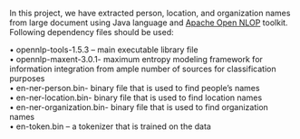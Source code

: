 In this project, we have extracted person, location, and organization names from large document using Java language and [Apache Open NLOP](https://opennlp.apache.org/) toolkit. Following dependency files should be used:  


• opennlp-tools-1.5.3 – main executable library file  
• opennlp-maxent-3.0.1- maximum entropy modeling framework for information integration from ample number of sources for classification purposes  
• en-ner-person.bin- binary file that is used to find people’s names  
• en-ner-location.bin- binary file that is used to find location names  
• en-ner-organization.bin- binary file that is used to find organization names  
• en-token.bin – a tokenizer that is trained on the data
